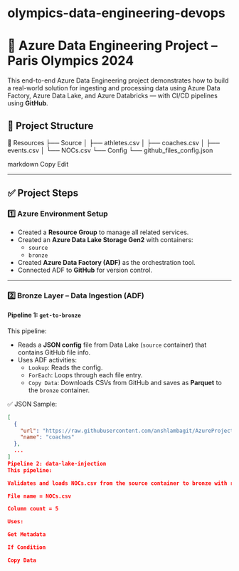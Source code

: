 # olympics-data-engineering-devops
# 🏅 Azure Data Engineering Project – Paris Olympics 2024

This end-to-end Azure Data Engineering project demonstrates how to build a real-world solution for ingesting and processing data using Azure Data Factory, Azure Data Lake, and Azure Databricks — with CI/CD pipelines using **GitHub**.

## 📂 Project Structure

📁 Resources
├── Source
│ ├── athletes.csv
│ ├── coaches.csv
│ ├── events.csv
│ └── NOCs.csv
└── Config
└── github_files_config.json

markdown
Copy
Edit

---

## ✅ Project Steps

### 1️⃣ Azure Environment Setup

- Created a **Resource Group** to manage all related services.
- Created an **Azure Data Lake Storage Gen2** with containers:
  - `source`
  - `bronze`
- Created **Azure Data Factory (ADF)** as the orchestration tool.
- Connected ADF to **GitHub** for version control.

---

### 2️⃣ Bronze Layer – Data Ingestion (ADF)

#### Pipeline 1: `get-to-bronze`

This pipeline:
- Reads a **JSON config** file from Data Lake (`source` container) that contains GitHub file info.
- Uses ADF activities:
  - `Lookup`: Reads the config.
  - `ForEach`: Loops through each file entry.
  - `Copy Data`: Downloads CSVs from GitHub and saves as **Parquet** to the `bronze` container.

✅ JSON Sample:
```json
[
  {
    "url": "https://raw.githubusercontent.com/anshlambagit/AzureProjectWithCICD/main/Resources/Source/coaches.csv",
    "name": "coaches"
  },
  ...
]
Pipeline 2: data-lake-injection
This pipeline:

Validates and loads NOCs.csv from the source container to bronze with rules:

File name = NOCs.csv

Column count = 5

Uses:

Get Metadata

If Condition

Copy Data
